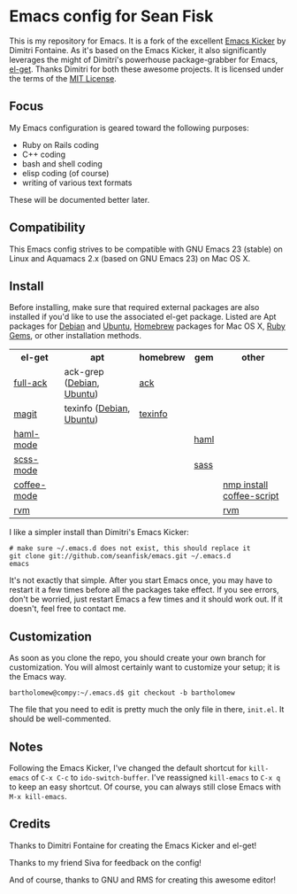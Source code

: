 Emacs config for Sean Fisk
==========================

This is my repository for Emacs. It is a fork of the excellent [Emacs Kicker](https://github.com/dimitri/emacs-kicker) by Dimitri Fontaine. As it's based on the Emacs Kicker, it also significantly leverages the might of Dimitri's powerhouse package-grabber for Emacs, [el-get](https://github.com/dimitri/el-get). Thanks Dimitri for both these awesome projects. It is licensed under the terms of the [MIT License](http://www.opensource.org/licenses/mit-license.php).

Focus
-----

My Emacs configuration is geared toward the following purposes:

* Ruby on Rails coding
* C++ coding
* bash and shell coding
* elisp coding (of course)
* writing of various text formats

These will be documented better later.

Compatibility
-------------

This Emacs config strives to be compatible with GNU Emacs 23 (stable) on Linux and Aquamacs 2.x (based on GNU Emacs 23) on Mac OS X.

Install
-------

Before installing, make sure that required external packages are also installed if you'd like to use the associated el-get package. Listed are Apt packages for [Debian](http://www.debian.org/distrib/packages) and [Ubuntu](http://packages.ubuntu.com/), [Homebrew](https://github.com/mxcl/homebrew) packages for Mac OS X, [Ruby Gems](http://rubygems.org/), or other installation methods.

<table>
  <tr>
    <th>el-get</th>
    <th>apt</th>
    <th>homebrew</th>
    <th>gem</th>
    <th>other</th>
  </tr>
  <tr>
    <td><a href="http://www.emacswiki.org/emacs/FullAck">full-ack</a></td>
    <td>ack-grep (<a href="http://packages.debian.org/search?keywords=ack-grep">Debian</a>, <a href="http://packages.ubuntu.com/search?keywords=ack-grep">Ubuntu</a>)</td>
    <td><a href="https://github.com/mxcl/homebrew/blob/master/Library/Formula/ack.rb">ack</a></td>
    <td></td>
    <td></td>
  </tr>
  <tr>
    <td><a href="http://www.emacswiki.org/emacs/Magit">magit</a></td>
    <td>texinfo (<a href="http://packages.debian.org/search?keywords=texinfo">Debian</a>, <a href="http://packages.ubuntu.com/search?keywords=texinfo">Ubuntu</a>)</td>
    <td><a href="https://github.com/mxcl/homebrew/blob/master/Library/Formula/texinfo.rb">texinfo</a></td>
    <td></td>
    <td></td>
  </tr>
  <tr>
    <td><a href="http://www.emacswiki.org/emacs/HamlMode">haml-mode</a></td>
    <td></td>
    <td></td>
    <td><a href="http://rubygems.org/gems/haml">haml</a></td>
    <td></td>
  </tr>
  <tr>
    <td><a href="http://www.emacswiki.org/emacs/ScssMode">scss-mode</a></td>
    <td></td>
    <td></td>
    <td><a href="http://rubygems.org/gems/sass">sass</a></td>
    <td></td>
  </tr>
  <tr>
    <td><a href="http://ozmm.org/posts/coffee_mode.html">coffee-mode</a></td>
    <td></td>
    <td></td>
    <td></td>
    <td><a href="http://jashkenas.github.com/coffee-script/">nmp install coffee-script</a></td>
  </tr>
  <tr>
    <td><a href="https://github.com/senny/rvm.el">rvm</a></td>
    <td></td>
    <td></td>
    <td></td>
    <td><a href="http://beginrescueend.com/">rvm</a></td>
  </tr>
</table>

I like a simpler install than Dimitri's Emacs Kicker:

    # make sure ~/.emacs.d does not exist, this should replace it
    git clone git://github.com/seanfisk/emacs.git ~/.emacs.d
    emacs
    
It's not exactly that simple. After you start Emacs once, you may have to restart it a few times before all the packages take effect. If you see errors, don't be worried, just restart Emacs a few times and it should work out. If it doesn't, feel free to contact me.

Customization
-------------

As soon as you clone the repo, you should create your own branch for customization. You will almost certainly want to customize your setup; it is the Emacs way.

    bartholomew@compy:~/.emacs.d$ git checkout -b bartholomew
    
The file that you need to edit is pretty much the only file in there, `init.el`. It should be well-commented.

Notes
-----

Following the Emacs Kicker, I've changed the default shortcut for `kill-emacs` of `C-x C-c` to `ido-switch-buffer`. I've reassigned `kill-emacs` to `C-x q` to keep an easy shortcut. Of course, you can always still close Emacs with `M-x kill-emacs`.

Credits
-------

Thanks to Dimitri Fontaine for creating the Emacs Kicker and el-get!

Thanks to my friend Siva for feedback on the config!

And of course, thanks to GNU and RMS for creating this awesome editor!
